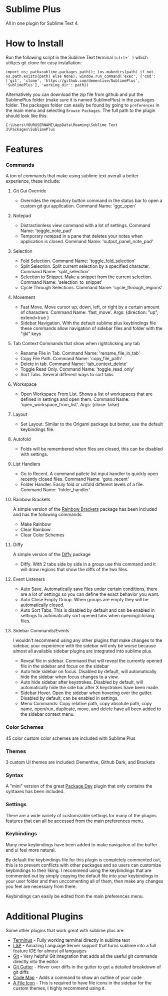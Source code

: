 # Sublime Plus
All in one plugin for Sublime Text 4.


# How to Install

Run the following script in the Sublime Text terminal ```(ctrl+` )``` which utilizes git clone for easy installation:
```
import os; path=sublime.packages_path(); (os.makedirs(path) if not os.path.exists(path) else None); window.run_command('exec', {'cmd': ['git', 'clone', 'https://github.com/dementive/SublimePlus', 'SublimePlus'], 'working_dir': path})
```

Alternatively you can download the zip file from github and put the SublimePlus folder (make sure it is named SublimePlus) in the packages folder.
The packages folder can easily be found by going to ```preferences``` in the main menu and selecting ```Browse Packages```. The full path to the plugin should look like this:
```
C:\Users\YOURUSERNAME\AppData\Roaming\Sublime Text 3\Packages\SublimePlus
```

# Features


### Commands

A ton of commands that make using sublime text overall a better experience, these include:

1. Git Gui Override
	- Overrides the repository button command in the status bar to open a custom git gui application. Command Name: 'ggc_open'

2. Notepad
	- Distractionless view command with a lot of settings. Command Name: 'toggle_note_pad'
	- Temporary notepad in a pane that deletes your notes when application is closed. Command Name: 'output_panel_note_pad'

3. Selection
	- Fold Selection. Command Name: 'toggle_fold_selection'
	- Split Selection. Split current selection by a specified character. Command Name: 'split_selection'
	- Selection to Snippet. Make a snippet from the current selection. Command Name: 'selection_to_snippet'
	- Cycle Through Selections. Command Name: 'cycle_through_regions'

4. Movement
	- Fast Move. Move cursor up, down, left, or right by a certain amount of characters. Command Name: 'fast_move'. Args: {direction: "up", extend=true }
	- Sidebar Navigation. With the default sublime plus keybindings file these commands allow navigation of sidebar files and folder with the "ijkl" keys

5. Tab Context Commands that show when rightclicking any tab
	- Rename File in Tab. Command Name: 'rename_file_in_tab'
	- Copy File Path. Command Name: 'copy_file_path'
	- Delete in tab. Command Name: 'tab_context_delete'
	- Toggle Read Only. Command Name: 'toggle_read_only'
	- Sort Tabs. Several different ways to sort tabs

6. Workspace
	- Open Workspace From List. Shows a list of workspaces that are defined in settings and open them. Command Name: 'open_workspace_from_list'. Args: {close: false}

7. Layout
	- Set Layout. Similar to the Origami package but better, use the default keybindings file.

8. Autofold
	- Folds will be remembered when files are closed, this can be disabled with settings.

9. List Handlers
	- Go to Recent. A command pallete list input handler to quickly open recently closed files. Command Name: 'goto_recent'
	- Folder Handler. Easily fold or unfold different levels of a file. Command Name: 'folder_handler'

10. Rainbow Brackets
	
	A simple version of the [Rainbow Brackets](https://github.com/absop/RainbowBrackets) package has been included and has the following commands:
	- Make Rainbow
	- Clear Rainbow
	- Clear Color Schemes

11. Diffy

	A simple version of the [Diffy](https://packagecontrol.io/packages/Diffy) package 
	- Diffy. With 2 tabs side by side in a group use this command and it will draw regions that show the diffs of the two files.

12. Event Listeners
	- Auto Save. Automatically save files under certain conditions, there are a lot of settings so you can define the exact behavior you want.
	- Auto Close Empty Group. When groups are empty they will be automatically closed.
	- Auto Sort Tabs. This is disabled by default and can be enabled in settings to automatically sort opened tabs when opening/closing files.

13. Sidebar Commands/Events
	
	I wouldn't recommend using any other plugins that make changes to the sidebar, your experience with the sidebar will only be worse because almost all available sidebar plugins are integrated into sublime plus.

	- Reveal file in sidebar. Command that will reveal the currently opened file in the sidebar and focus on the sidebar
	- Auto hide sidebar on focus. Disabled by default, will automatically hide the sidebar when focus changes to a view.
	- Auto hide sidebar after keystrokes. Disabled by default, will automatically hide the side bar after X keystrokes have been made.
	- Sidebar Hover. Open the sidebar when hovering over the gutter. Disabled by default, can be enabled in settings.
	- Menu Commands: Copy relative path, copy absolute path, copy name, open/run, duplicate, move, and delete have all been added to the sidebar context menu.

### Color Schemes

45 color custom color schemes are included with Sublime Plus

### Themes

3 custom UI themes are included: Dementive, Github Dark, and Brackets

### Syntax

A "mini" version of the great [Package Dev](https://github.com/SublimeText/PackageDev) plugin that only contains the syntaxes has been included.


### Settings

There are a wide variety of customizable settings for many of the plugins features that can all be accessed from the main preferences menu.


### Keybindings

Many new keybindings have been added to make navigation of the buffer and ui feel more natural.

By default the keybindings file for this plugin is completely commented out, this is to prevent conflicts with other packages and so users can customize keybindings to their liking.
I recommend using the keybindings that are commented out by simply copying the default file into your keybindings in your user folder and then unccomenting all of them, then make any changes you feel are necessary from there.

Keybindings can easily be edited from the main preferences menu.

# Additional Plugins

Some other plugins that work great with sublime plus are:

- [Terminus](https://packagecontrol.io/packages/Terminus) - Fully working terminal directly in sublime text
- [LSP](https://packagecontrol.io/packages/LSP) - Amazing Language Server support that turns sublime into a full feature IDE for almost all languages
- [Git](https://packagecontrol.io/packages/Git) - Very helpful Git integration that adds all the useful git commands directly into the editor
- [Git Gutter](https://packagecontrol.io/packages/GitGutter) - Hover over diffs in the gutter to get a detailed breakdown of git diffs
- [Code Map](https://packagecontrol.io/packages/CodeMap) - Adds a command to show an outline of your code
- [A File Icon](https://packagecontrol.io/packages/A%20File%20Icon) - This is required to have file icons in the sidebar for the custom themes, I highly recommend using it.
